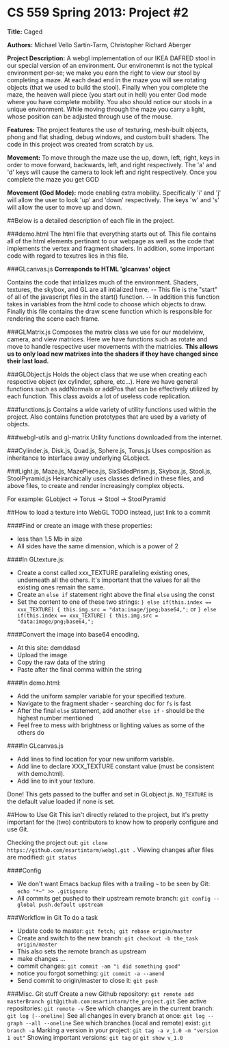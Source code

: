 #  CS 559 Spring 2013: Project #2

**Title:** Caged

**Authors:** Michael Vello Sartin-Tarm, Christopher Richard Aberger

**Project Description:**  A webgl implementation of our IKEA DAFRED stool in 
 our special version of an environment.  Our environemnt is not the 
 typical environment per-se; we make you earn the right to view our
 stool by completing a maze.  At each dead end in the maze you will
 see rotating objects (that we used to build the stool).  Finally
 when you complete the maze, the heaven wall piece (you start out in
 hell) you enter God mode where you have complete mobility.  You
 also should notice our stools in a unique environment.  While 
 moving through the maze you carry a light, whose position can 
 be adjusted through use of the mouse.

**Features:** The project features the use of texturing, mesh-built objects, 
     phong and flat shading, debug windows, and custom built shaders.
         The code in this project was created from scratch by us.

**Movement:**  To move through the maze use the up, down, left, right, keys in
  	              order to move forward, backwards, left, and right respectively.
		             The 'a' and 'd' keys will cause the camera to look left and 
			            right respectively.  Once you complete the maze you get GOD 

**Movement (God Mode):**
        mode enabling extra mobility.  Specifically 'i' and 'j' will
	         allow the user to look 'up' and 'down' respectively.  The keys
		        'w' and 's' will allow the user to move up and down.

##Below is a detailed description of each file in the project.

###demo.html
 The html file that everything starts out of.  This file contains all 
of the html elements pertinant to our webpage as well as the code
that implements the vertex and fragment shaders.  In addition, 
some important code with regard to texutres lies in this file.

###GLcanvas.js
**Corresponds to HTML 'glcanvas' object**
 
Contains the code that intializes much of the environment.  Shaders,
	textures, the skybox, and GL are all intialized here. -- This file 
	is the "start" of all of the javascript files in the start() function. -- 
	In addition this function takes in variables from the html code to 
	choose which objects to draw.  Finally this file contains the 
	draw scene function which is responsible for rendering the scene
	each frame.

###GLMatrix.js
Composes the matrix class we use for our modelview, camera, and view
	matrices.  Here we have functions such as rotate and move to handle
	respective user movements with the matricies.
	**This allows us to only load new matrixes into the shaders if they
         have changed since their last load.**

###GLObject.js
Holds the object class that we use when creating each respective 
	object (ex cylinder, sphere, etc...).  Here we have general functions
	such as addNormals or addPos that can be effectively utilized by each 
	function.  This class avoids a lot of useless code replication.

###functions.js
Contains a wide variety of utility functions used within the project.
	Also contains function prototypes that are used by a variety of objects.

###webgl-utils and gl-matrix
Utility functions downloaded from the internet.

###Cylinder.js, Disk.js,  Quad.js, Sphere.js, Torus.js
Uses composition as inheritance to interface away underlying GLobject.
 
###Light.js, Maze.js, MazePiece.js, SixSidedPrism.js, Skybox.js, Stool.js, StoolPyramid.js
Heirarchically uses classes defined in these files, and above files,
	   to create and render increasingly complex objects.

For example: GLobject -> Torus -> Stool -> StoolPyramid

##How to load a texture into WebGL
TODO instead, just link to a commit

####Find or create an image with these properties:
- less than 1.5 Mb in size 
- All sides have the same dimension, which is a power of 2

####In GLtexture.js:
- Create a const called xxx_TEXTURE paralleling existing ones, underneath all the others. It's important that the values for all the existing ones remain the same.
- Create an `else if` statement right above the final `else` using the const
- Set the content to one of these two strings:
   `} else if(this.index == xxx_TEXTURE) { this.img.src = "data:image/jpeg;base64,";` or
   `} else if(this.index == xxx_TEXTURE) { this.img.src = "data:image/png;base64,";`

####Convert the image into base64 encoding.
- At this site: demddasd
- Upload the image
- Copy the raw data of the string
- Paste after the final comma within the string

####In demo.html:
- Add the uniform sampler variable for your specified texture.
- Navigate to the fragment shader - searching doc for `fs` is fast
- After the final `else` statement, add another `else if` - should be the highest number mentioned
- Feel free to mess with brightness or lighting values as some of the others do

####In GLcanvas.js
- Add lines to find location for your new uniform variable.
- Add line to declare XXX_TEXTURE constant value (must be consistent with demo.html).
- Add line to init your texture.

Done! This gets passed to the buffer and set in GLobject.js. `NO_TEXTURE` is the default value loaded if none is set.

##How to Use Git
This isn't directly related to the project, but it's pretty important for the (two) 
  contributors to know how to properly configure and use Git.

Checking the project out: `git clone https://github.com/msartintarm/webgl.git .`
Viewing changes after files are modified: `git status`

####Config
- We don't want Emacs backup files with a trailing `~` to be seen by Git: `echo "*~" >> .gitignore`
- All commits get pushed to their upstream remote branch: `git config --global push.default upstream`

###Workflow in Git
To do a task
- Update code to master: `git fetch; git rebase origin/master`
- Create and switch to the new branch: `git checkout -b the_task origin/master`
- This also sets the remote branch as upstream
- make changes ...
- commit changes: `git commit -am "i did something good"`
- notice you forgot something: `git commit -a --amend`
- Send commit to origin/master to close it: `git push`

###Misc. Git stuff
Create a new Github repository: `git remote add masterBranch git@github.com:msartintarm/the_project.git`
See active repositories: `git remote -v`
See which changes are in the current branch: `git log [--oneline]` 
See all changes in every branch at once: `git log --graph --all --oneline`
See which branches (local and remote) exist: `git branch -a`
Marking a version in your project: `git tag -a v_1.0 -m "version 1 out"`
Showing important versions: `git tag` or `git show v_1.0`
